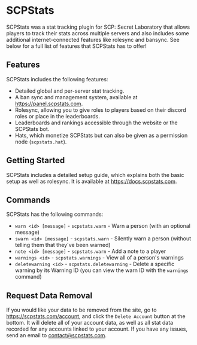 # SCPStats
SCPStats was a stat tracking plugin for SCP: Secret Laboratory that allows players to track their stats across multiple servers and also includes some additional internet-connected features like rolesync and bansync. See below for a full list of features that SCPStats has to offer!

## Features
SCPStats includes the following features:
* Detailed global and per-server stat tracking.
* A ban sync and management system, available at https://panel.scpstats.com.
* Rolesync, allowing you to give roles to players based on their discord roles or place in the leaderboards.
* Leaderboards and rankings accessible through the website or the SCPStats bot.
* Hats, which monetize SCPStats but can also be given as a permission node (``scpstats.hat``).

## Getting Started
SCPStats includes a detailed setup guide, which explains both the basic setup as well as rolesync. It is available at https://docs.scpstats.com.

## Commands
SCPStats has the following commands:

* `warn <id> [message]` - `scpstats.warn` - Warn a person (with an optional message)
* `swarn <id> [message]` - `scpstats.warn` - Silently warn a person (without telling them that they've been warned)
* `note <id> [message]` - `scpstats.warn` - Add a note to a player
* `warnings <id>` - `scpstats.warnings` - View all of a person's warnings
* `deletewarning <id>` - `scpstats.deletewarning` - Delete a specific warning by its Warning ID (you can view the warn ID with the `warnings` command)

## Request Data Removal
If you would like your data to be removed from the site, go to https://scpstats.com/account, and click the `Delete Account` button at the bottom. It will delete all of your account data, as well as all stat data recorded for any accounts linked to your account. If you have any issues, send an email to contact@scpstats.com.
